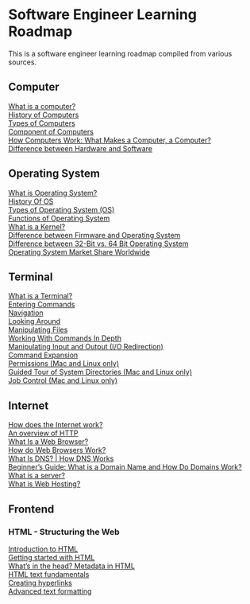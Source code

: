 # Software Engineer Learning Roadmap
This is a software engineer learning roadmap compiled from various sources.

## Computer
[What is a computer?](https://edu.gcfglobal.org/en/computerbasics/what-is-a-computer/1/) <br/>
[History of Computers](https://www.javatpoint.com/history-of-computer) <br/>
[Types of Computers](https://www.cs.cmu.edu/~fgandon/lecture/uk1999/computers_types/) <br/>
[Component of Computers](https://www.ictlounge.com/html/computercomponents.htm) <br/>
[How Computers Work: What Makes a Computer, a Computer?](https://www.youtube.com/watch?v=mCq8-xTH7jA&ab_channel=Code.org)<br/>
[Difference between Hardware and Software](https://www.geeksforgeeks.org/difference-between-hardware-and-software/)

## Operating System
[What is Operating System?](https://www.guru99.com/operating-system-tutorial.html) <br/>
[History Of OS](https://www.guru99.com/operating-system-tutorial.html#3)<br/>
[Types of Operating System (OS)](https://www.guru99.com/operating-system-tutorial.html#7)<br/>
[Functions of Operating System](https://www.guru99.com/operating-system-tutorial.html#6)<br/>
[What is a Kernel?](https://www.guru99.com/operating-system-tutorial.html#5)<br/>
[Difference between Firmware and Operating System](https://www.guru99.com/operating-system-tutorial.html#8)<br/>
[Difference between 32-Bit vs. 64 Bit Operating System](https://www.guru99.com/operating-system-tutorial.html#9)<br/>
[Operating System Market Share Worldwide](https://gs.statcounter.com/os-market-share)

## Terminal
[What is a Terminal?](https://itconnect.uw.edu/learn/workshops/online-tutorials/web-publishing/what-is-a-terminal/) <br/>
[Entering Commands](http://linuxcommand.org/lc3_lts0010.php)<br/>
[Navigation](http://linuxcommand.org/lc3_lts0020.php)<br/>
[Looking Around](http://linuxcommand.org/lc3_lts0030.php)<br/>
[Manipulating Files](http://linuxcommand.org/lc3_lts0050.php)<br/>
[Working With Commands In Depth](http://linuxcommand.org/lc3_lts0060.php)<br/>
[Manipulating Input and Output (I/O Redirection)](http://linuxcommand.org/lc3_lts0070.php)<br/>
[Command Expansion](http://linuxcommand.org/lc3_lts0080.php)<br/>
[Permissions (Mac and Linux only)](http://linuxcommand.org/lc3_lts0090.php)<br/>
[Guided Tour of System Directories (Mac and Linux only)](http://linuxcommand.org/lc3_lts0040.php)<br/>
[Job Control (Mac and Linux only)](http://linuxcommand.org/lc3_lts0100.php)

## Internet
[How does the Internet work?](https://developer.mozilla.org/en-US/docs/Learn/Common_questions/How_does_the_Internet_work) <br/>
[An overview of HTTP](https://developer.mozilla.org/en-US/docs/Web/HTTP/Overview) <br/>
[What Is a Web Browser?](https://www.avast.com/c-what-is-a-web-browser) <br/>
[How do Web Browsers Work?](https://medium.com/@bibekshah09/how-do-web-browsers-work-1245d5b06c51)<br/>
[What Is DNS? | How DNS Works](https://www.cloudflare.com/learning/dns/what-is-dns/) <br/>
[Beginner’s Guide: What is a Domain Name and How Do Domains Work?](https://www.wpbeginner.com/beginners-guide/beginners-guide-what-is-a-domain-name-and-how-do-domains-work/) <br/>
[What is a server?](https://www.computerhope.com/jargon/s/server.htm#examples) <br/>
[What is Web Hosting?](https://www.namecheap.com/hosting/what-is-web-hosting-definition/)

## Frontend
### HTML - Structuring the Web
[Introduction to HTML](https://developer.mozilla.org/en-US/docs/Learn/HTML/Introduction_to_HTML) <br/>
[Getting started with HTML](https://developer.mozilla.org/en-US/docs/Learn/HTML/Introduction_to_HTML/Getting_started) <br/>
[What’s in the head? Metadata in HTML](https://developer.mozilla.org/en-US/docs/Learn/HTML/Introduction_to_HTML/The_head_metadata_in_HTML) <br/>
[HTML text fundamentals](https://developer.mozilla.org/en-US/docs/Learn/HTML/Introduction_to_HTML/HTML_text_fundamentals)<br/>
[Creating hyperlinks](https://developer.mozilla.org/en-US/docs/Learn/HTML/Introduction_to_HTML/Creating_hyperlinks)<br/>
[Advanced text formatting](https://developer.mozilla.org/en-US/docs/Learn/HTML/Introduction_to_HTML/Advanced_text_formatting) <br/>


